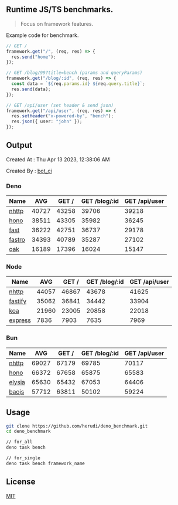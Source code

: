## Runtime JS/TS benchmarks.

> Focus on framework features.

Example code for benchmark.
```ts
// GET /
framework.get("/", (req, res) => {
  res.send("home");
});

// GET /blog/99?title=bench (params and queryParams)
framework.get("/blog/:id", (req, res) => {
  const data = `${req.params.id} ${req.query.title}`;
  res.send(data);
});

// GET /api/user (set header & send json)
framework.get("/api/user", (req, res) => {
  res.setHeader("x-powered-by", "bench");
  res.json({ user: "john" });
});
```

## Output
Created At : Thu Apr 13 2023, 12:38:06 AM

Created By : [bot_ci](https://github.com/herudi/deno_benchmarks/commits?author=github-actions%5Bbot%5D)


### Deno
|Name|AVG|GET /|GET /blog/:id|GET /api/user|
|----|----|----|----|----|
|[nhttp](https://github.com/nhttp/nhttp)|40727|43258|39706|39218|
|[hono](https://github.com/honojs/hono)|38511|43305|35982|36245|
|[fast](https://github.com/danteissaias/fast)|36222|42751|36737|29178|
|[fastro](https://github.com/fastrodev/fastro)|34393|40789|35287|27102|
|[oak](https://github.com/oakserver/oak)|16189|17396|16024|15147|
  


### Node
|Name|AVG|GET /|GET /blog/:id|GET /api/user|
|----|----|----|----|----|
|[nhttp](https://github.com/nhttp/nhttp)|44057|46867|43678|41625|
|[fastify](https://github.com/fastify/fastify)|35062|36841|34442|33904|
|[koa](https://github.com/koajs/koa)|21960|23005|20858|22018|
|[express](https://github.com/expressjs/express)|7836|7903|7635|7969|
  


### Bun
|Name|AVG|GET /|GET /blog/:id|GET /api/user|
|----|----|----|----|----|
|[nhttp](https://github.com/nhttp/nhttp)|69027|67179|69785|70117|
|[hono](https://github.com/honojs/hono)|66372|67658|65875|65583|
|[elysia](https://github.com/elysiajs/elysia)|65630|65432|67053|64406|
|[baojs](https://github.com/mattreid1/baojs)|57712|63811|50102|59224|
  



## Usage

```bash
git clone https://github.com/herudi/deno_benchmark.git
cd deno_benchmark

// for_all
deno task bench

// for_single
deno task bench framework_name
```

## License

[MIT](LICENSE)

